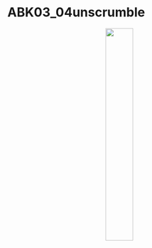 # ABK03_04unscrumble


<p align="center">
<img src="https://user-images.githubusercontent.com/32328761/143729215-070fb9c2-558d-4ce9-8397-723e22643f50.jpg" width=35% height=35%></p>
